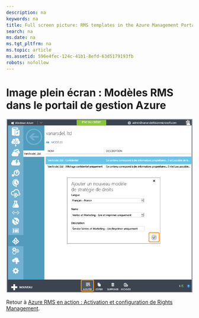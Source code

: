 ```yaml
---
description: na
keywords: na
title: Full screen picture: RMS templates in the Azure Management Portal
search: na
ms.date: na
ms.tgt_pltfrm: na
ms.topic: article
ms.assetid: 596e4fec-124c-41b1-8efd-63d5179193fb
robots: nofollow
---
```

# Image plein &#233;cran&#160;: Mod&#232;les RMS dans le portail de gestion Azure
![](../Image/AzRMS_TemplatesPortal.png)

Retour à [Azure RMS en action : Activation et configuration de Rights Management](http://technet.microsoft.com/library/jj585026.aspx).

